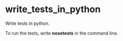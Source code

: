 # write_tests_in_python
Write tests in python.

To run the tests, write <b>nosetests</b> in the command line.
